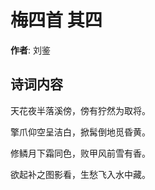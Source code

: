 # 梅四首  其四

**作者**: 刘鉴

## 诗词内容

天花夜半落溪傍，傍有狞然为取将。

擎爪仰空呈洁白，掀髯倒地觅昏黄。

修鳞月下霜同色，败甲风前雪有香。

欲起补之图影看，生愁飞入水中藏。

